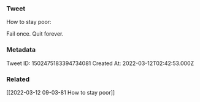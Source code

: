 ### Tweet
How to stay poor:

Fail once. Quit forever.

### Metadata
Tweet ID: 1502475183394734081
Created At: 2022-03-12T02:42:53.000Z

### Related
[[2022-03-12 09-03-81 How to stay poor]]

